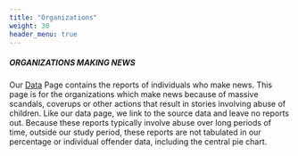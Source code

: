```yaml
---
title: "Organizations"
weight: 30
header_menu: true
---
```


##### ORGANIZATIONS MAKING NEWS

Our [Data](#data) Page contains the reports of individuals who make
news. This page is for the organizations which make news because of
massive scandals, coverups or other actions that result in stories
involving abuse of children. Like our data page, we link to the source
data and leave no reports out. Because these reports typically involve
abuse over long periods of time, outside our study period, these
reports are not tabulated in our percentage or individual offender
data, including the central pie chart. 

<span id="organizations-id"></span>
<script>
    crime_db.then((data) => {
      let df = data.org;
      // group the df by Organization
      var orgs = d3.group(df, d => d.Organization);
      // loop over each Organization, and each of its rows
      let html = "";
      orgs.forEach((org, org_name) => {
        // sort rows of org by the date
        org.sort((a, b) => d3.descending(a.Date, b.Date));
        html += "<h6>" + org_name.toUpperCase() + "</h6>";
        // loop through each org's rows and print out the date
        html += "<ul>";
        org.forEach((row) => {
          // get the number of predators, converting from string to integer.  blank is 0
          let predators = parseInt(row.Predators);
          let victims = parseInt(row.Victims);
          predators = predators ? `${predators} predators` : "";
          let date = row.Date;
          victims = victims ? `${victims} victims` : "";
          date = date ? `${date.getFullYear()}/${date.getMonth() + 1}/${date.getDate()}` : "";
          html += `<li> ${date} <a href="${row.URL}" target="_blank" >${row.Summary}. ${predators} ${victims}</a></li>`;
        });
        html += "</ul>";
      });
      document.getElementById("organizations-id").innerHTML = html;
    });
</script>
